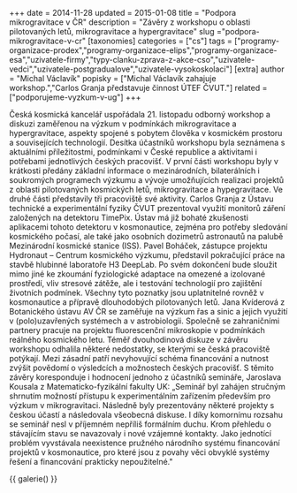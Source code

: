 +++
date = 2014-11-28
updated = 2015-01-08
title = "Podpora mikrogravitace v ČR"
description = "Závěry z workshopu o oblasti pilotovaných letů, mikrogravitace a hypergravitace"
slug ="podpora-mikrogravitace-v-cr"
[taxonomies]
categories = ["cs"]
tags = ["programy-organizace-prodex","programy-organizace-elips","programy-organizace-esa","uzivatele-firmy","typy-clanku-zprava-z-akce-cso","uzivatele-vedci","uzivatele-postgradualove","uzivatele-vysokoskolaci"]
[extra]
author = "Michal Václavík"
popisky = ["Michal Václavík zahajuje workshop.","Carlos Granja představuje činnost ÚTEF ČVUT."]
related = ["podporujeme-vyzkum-v-ug"]
+++

Česká kosmická kancelář uspořádala 21. listopadu odborný workshop a diskuzi zaměřenou na výzkum v podmínkách mikrogravitace a hypergravitace, aspekty spojené s pobytem člověka v kosmickém prostoru a souvisejících technologií. Desítka účastníků workshopu byla seznámena s aktuálními příležitostmi, podmínkami v České republice a aktivitami i potřebami jednotlivých českých pracovišť. V první části workshopu byly v krátkosti předány základní informace o mezinárodních, bilaterálních i soukromých programech výzkumu a vývoje umožňujících realizaci projektů z oblasti pilotovaných kosmických letů, mikrogravitace a hypegravitace. Ve druhé části představily tři pracoviště své aktivity. Carlos Granja z Ústavu technické a experimentální fyziky ČVUT prezentoval využití monitorů záření založených na detektoru TimePix. Ústav má již bohaté zkušenosti aplikacemi tohoto detektoru v kosmonautice, zejména pro potřeby sledování kosmického počasí, ale také jako osobních dozimetrů astronautů na palubě Mezinárodní kosmické stanice (ISS). Pavel Boháček, zástupce projektu Hydronaut – Centrum kosmického výzkumu, představil pokračující práce na stavbě hlubinné laboratoře H3 DeepLab. Po svém dokončení bude sloužit mimo jiné ke zkoumání fyziologické adaptace na omezené a izolované prostředí, vliv stresové zátěže, ale i testování technologií pro zajištění životních podmínek. Všechny tyto poznatky jsou uplatnitelné rovněž v kosmonautice a přípravě dlouhodobých pilotovaných letů. Jana Kvíderová z Botanického ústavu AV ČR se zaměřuje na výzkum řas a sinic a jejich využití v (polo)uzavřených systémech a v astrobiologii. Společně se zahraničními partnery pracuje na projektu fluorescenční mikroskopie v podmínkách reálného kosmického letu. Téměř dvouhodinová diskuze v závěru workshopu odhalila některé nedostatky, se kterými se česká pracoviště potýkají. Mezi zásadní patří nevyhovující schéma financování a nutnost zvýšit povědomí o výsledcích a možnostech českých pracovišť. S těmito závěry koresponduje i hodnocení jednoho z účastníků semináře, Jaroslava Kousala z Matematicko-fyzikální fakulty UK: „Seminář byl zahájen stručným shrnutím možností přístupu k experimentálním zařízením především pro výzkum v mikrogravitaci. Následně byly prezentovány některé projekty s českou účastí a následovala všeobecná diskuse. I díky komornímu rozsahu se seminář nesl v příjemném nepříliš formálním duchu. Krom přehledu o stávajícím stavu se navazovaly i nové vzájemné kontakty. Jako jednotící problém vyvstávala neexistence pružného národního systému financování projektů v kosmonautice, pro které jsou z povahy věci obvyklé systémy řešení a financování prakticky nepoužitelné."

{{ galerie() }}
